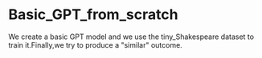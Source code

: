 # Basic_GPT_from_scratch

We create a basic GPT model and we use the tiny_Shakespeare dataset to train it.Finally,we try to produce a "similar" outcome.
